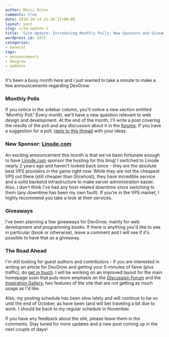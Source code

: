 ```yaml
---
author: Monji Dolon
comments: true
date: 2010-10-14 21:36:17+00:00
layout: post
slug: site-update-3
title: 'Site Update: Introducing Monthly Polls, New Sponsors and Giveaways'
wordpress_id: 1872
categories:
- General
tags:
- announcements
- devgrow
- updates
---
```


It's been a busy month here and I just wanted to take a minute to make a few announcements regarding DevGrow.



### Monthly Polls


If you notice in the sidebar column, you'll notice a new section entitled 'Monthly Poll.'  Every month, we'll have a new question relevant to web design and development.  At the end of the month, I'll write a post covering the results of the poll and any discussion about it in the [forums](http://devgrow.com/discuss).  If you have a suggestion for a poll, [reply to this thread](http://devgrow.com/discuss/topic/poll-suggestions) with your ideas.



### New Sponsor: [Linode.com](http://devgrow.com/go/linode.com)


An exciting announcement this month is that we've been fortunate enough to have [Linode.com](http://devgrow.com/go/linode.com) sponsor the hosting for this blog!  I switched to Linode nearly 2 years ago and haven't looked back since - they are the absolute best VPS providers in the game right now.  While they are not the cheapest VPS out there (still cheaper than Slicehost), they have incredible service and a solid backend infrastructure to make server administration easier.  Also, I don't think I've had any host-related downtime since switching to them (any downtime has been my own fault).  If you're in the VPS market, I highly recommend you take a look at their services.



### Giveaways


I've been planning a few giveaways for DevGrow, mainly for web development and programming books.  If there is anything you'd like to see in particular (book or otherwise), leave a comment and I will see if it's possible to have that as a giveaway.



### The Road Ahead


I'm still looking for guest authors and contributors - if you are interested in writing an article for DevGrow and getting your 5-minutes of fame (plus traffic), do [get in touch](http://devgrow.com/contribute).  I will be working on an improved layout for the main homepage soon that puts more emphasis on the [Discussion Forum](http://devgrow.com/discuss/) and the [Inspiration Gallery](http://devgrow.com/gallery/), two features of the site that are not getting as much usage as I'd like.

Also, my posting schedule has been slow lately and will continue to be so until the end of October, as have been (and will be) traveling a bit due to work.  I should be back to my regular schedule in November.

If you have any feedback about the site, please leave them in the comments.  Stay tuned for more updates and a new post coming up in the next couple of days!
